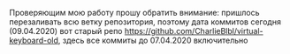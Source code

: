 Проверяющим мою работу прошу обратить внимание:
пришлось перезаливать всю ветку репозитория, поэтому дата коммитов сегодня (09.04.2020)
вот старый репо https://github.com/CharlieBlbl/virtual-keyboard-old, здесь все коммиты до 07.04.2020 включительно
